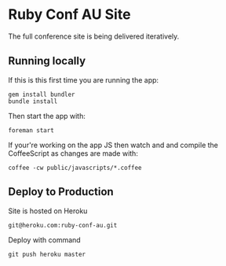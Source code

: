 # Ruby Conf AU Site

The full conference site is being delivered iteratively.

## Running locally

If this is this first time you are running the app:

    gem install bundler
    bundle install

Then start the app with:

    foreman start

If your're working on the app JS then watch and and compile the CoffeeScript as changes are made with:

    coffee -cw public/javascripts/*.coffee


## Deploy to Production

Site is hosted on Heroku

    git@heroku.com:ruby-conf-au.git

Deploy with command

    git push heroku master